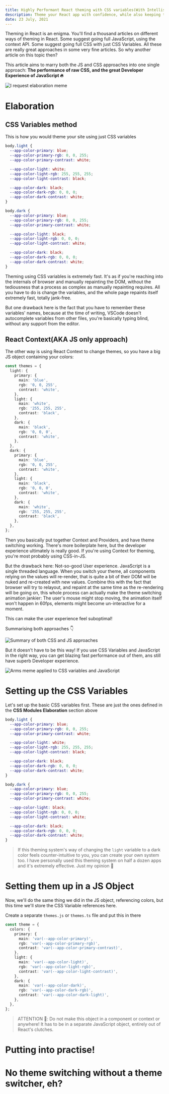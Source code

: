 ```yaml
---
title: Highly Performant React theming with CSS variables(With Intellisense 😉)
description: Theme your React app with confidence, while also keeping the performance high
date: 23 July, 2021
---
```


Theming in React is an enigma. You'll find a thousand articles on different ways of theming in React. Some suggest going full JavaScript, using the context API. Some suggest going full CSS with just CSS Variables. All these are really great approaches in some very fine articles. So why another article on this topic then?

This article aims to marry both the JS and CSS approaches into one single approach: **The performance of raw CSS, and the great Developer Experience of JavaScript 🔥**

![I request elaboration meme](../../static/media/react-theming-css-vars--i-request-elaboration-vision.gif)

# Elaboration

## CSS Variables method

This is how you would theme your site using just CSS variables

```css
body.light {
  --app-color-primary: blue;
  --app-color-primary-rgb: 0, 0, 255;
  --app-color-primary-contrast: white;

  --app-color-light: white;
  --app-color-light-rgb: 255, 255, 255;
  --app-color-light-contrast: black;

  --app-color-dark: black;
  --app-color-dark-rgb: 0, 0, 0;
  --app-color-dark-contrast: white;
}

body.dark {
  --app-color-primary: blue;
  --app-color-primary-rgb: 0, 0, 255;
  --app-color-primary-contrast: white;

  --app-color-light: black;
  --app-color-light-rgb: 0, 0, 0;
  --app-color-light-contrast: white;

  --app-color-dark: black;
  --app-color-dark-rgb: 0, 0, 0;
  --app-color-dark-contrast: white;
}
```

Theming using CSS variables is extremely fast. It's as if you're reaching into the internals of browser and manually repainting the DOM, without the tediousness that a process as complex as manually repainting requires. All you have to do is change the variables, and the whole page repaints itself extremely fast, totally jank-free.

But one drawback here is the fact that you have to remember these variables' names, because at the time of writing, VSCode doesn't autocomplete variables from other files, you're basically typing blind, without any support from the editor.

## React Context(AKA JS only approach)

The other way is using React Context to change themes, so you have a big JS object containing your colors:

```ts
const themes = {
  light: {
    primary: {
      main: 'blue',
      rgb: '0, 0, 255',
      contrast: 'white',
    },
    light: {
      main: 'white',
      rgb: '255, 255, 255',
      contrast: 'black',
    },
    dark: {
      main: 'black',
      rgb: '0, 0, 0',
      contrast: 'white',
    },
  },
  dark: {
    primary: {
      main: 'blue',
      rgb: '0, 0, 255',
      contrast: 'white',
    },
    light: {
      main: 'black',
      rgb: '0, 0, 0',
      contrast: 'white',
    },
    dark: {
      main: 'white',
      rgb: '255, 255, 255',
      contrast: 'black',
    },
  },
};
```

Then you basically put together Context and Providers, and have theme switching working. There's more boilerplate here, but the developer experience ultimately is really good. If you're using Context for theming, you're most probably using CSS-in-JS.

But the drawback here: Not-so-good User experience. JavaScript is a single threaded language. When you switch your theme, all components relying on the values will re-render, that is quite a bit of their DOM will be nuked and re-created with new values. Combine this with the fact that browser will try to relayout, and repaint at the same time as the re-rendering will be going on, this whole process can actually make the theme switching animation jankier: The user's mouse might stop moving, the animation itself won't happen in 60fps, elements might become un-interactive for a moment.

This can make the user experience feel suboptimal!

Summarising both approaches 👇

![Summary of both CSS and JS approaches](../../static/media/react-theming-css-vars--css-way-vs-js-way.png)

But it doesn't have to be this way! If you use CSS Variables and JavaScript in the right way, you can get blazing fast performance out of them, ans still have superb Developer experience.

![Arms meme applied to CSS variables and JavaScript](../../static/media/react-theming-css-vars--arms-meme.png)

# Setting up the CSS Variables

Let's set up the basic CSS variables first. These are just the ones defined in the **CSS Modules Elaboration** section above

```css
body.light {
  --app-color-primary: blue;
  --app-color-primary-rgb: 0, 0, 255;
  --app-color-primary-contrast: white;

  --app-color-light: white;
  --app-color-light-rgb: 255, 255, 255;
  --app-color-light-contrast: black;

  --app-color-dark: black;
  --app-color-dark-rgb: 0, 0, 0;
  --app-color-dark-contrast: white;
}

body.dark {
  --app-color-primary: blue;
  --app-color-primary-rgb: 0, 0, 255;
  --app-color-primary-contrast: white;

  --app-color-light: black;
  --app-color-light-rgb: 0, 0, 0;
  --app-color-light-contrast: white;

  --app-color-dark: black;
  --app-color-dark-rgb: 0, 0, 0;
  --app-color-dark-contrast: white;
}
```

> If this theming system's way of changing the `light` variable to a dark color feels counter-intuitive to you, you can create your own system too. I have personally used this theming system on half a dozen apps and it's extremely effective. Just my opinion 🙂

# Setting them up in a JS Object

Now, we'll do the same thing we did in the JS object, referencing colors, but this time we'll store the CSS Variable references here.

Create a separate `themes.js` or `themes.ts` file and put this in there

```ts
const theme = {
  colors: {
    primary: {
      main: 'var(--app-color-primary)',
      rgb: 'var(--app-color-primary-rgb)',
      contrast: 'var(--app-color-primary-contrast)',
    },
    light: {
      main: 'var(--app-color-light)',
      rgb: 'var(--app-color-light-rgb)',
      contrast: 'var(--app-color-light-contrast)',
    },
    dark: {
      main: 'var(--app-color-dark)',
      rgb: 'var(--app-color-dark-rgb)',
      contrast: 'var(--app-color-dark-light)',
    },
  },
};
```

> ATTENTION 🛑: Do not make this object in a component or context or anywhere! It has to be in a separate JavaScript object, entirely out of React's clutches.

# Putting into practise!

# No theme switching without a theme switcher, eh?
